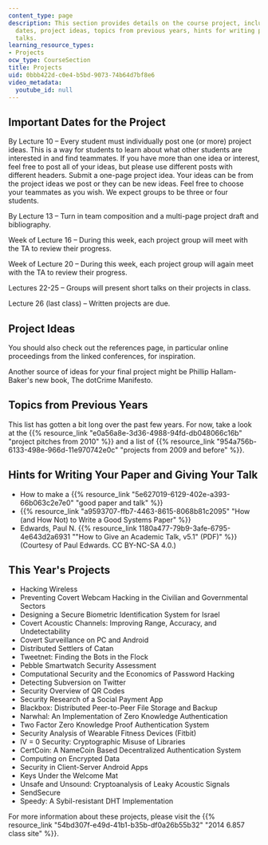 ```yaml
---
content_type: page
description: This section provides details on the course project, including important
  dates, project ideas, topics from previous years, hints for writing papers and giving
  talks.
learning_resource_types:
- Projects
ocw_type: CourseSection
title: Projects
uid: 0bbb422d-c0e4-b5bd-9073-74b64d7bf8e6
video_metadata:
  youtube_id: null
---
```

## Important Dates for the Project

By Lecture 10 – Every student must individually post one (or more) project ideas. This is a way for students to learn about what other students are interested in and find teammates. If you have more than one idea or interest, feel free to post all of your ideas, but please use different posts with different headers. Submit a one-page project idea. Your ideas can be from the project ideas we post or they can be new ideas. Feel free to choose your teammates as you wish. We expect groups to be three or four students.

By Lecture 13 – Turn in team composition and a multi-page project draft and bibliography.

Week of Lecture 16 – During this week, each project group will meet with the TA to review their progress.

Week of Lecture 20 – During this week, each project group will again meet with the TA to review their progress.

Lectures 22-25 – Groups will present short talks on their projects in class.

Lecture 26 (last class) – Written projects are due.

## Project Ideas

You should also check out the references page, in particular online proceedings from the linked conferences, for inspiration.

Another source of ideas for your final project might be Phillip Hallam-Baker's new book, The dotCrime Manifesto.

## Topics from Previous Years

This list has gotten a bit long over the past few years. For now, take a look at the {{% resource_link "e0a56a8e-3d36-4988-94fd-db048066c16b" "project pitches from 2010" %}} and a list of {{% resource_link "954a756b-6133-498e-966d-11e970742e0c" "projects from 2009 and before" %}}.

## Hints for Writing Your Paper and Giving Your Talk

- How to make a {{% resource_link "5e627019-6129-402e-a393-66b063c2e7e0" "good paper and talk" %}}
- {{% resource_link "a9593707-ffb7-4463-8615-8068b81c2095" "How (and How Not) to Write a Good Systems Paper" %}}
- Edwards, Paul N. {{% resource_link 1180a477-79b9-3afe-6795-4e643d2a6931 "\"How to Give an Academic Talk, v5.1\" (PDF)" %}} (Courtesy of Paul Edwards. CC BY-NC-SA 4.0.)

## This Year's Projects

- Hacking Wireless
- Preventing Covert Webcam Hacking in the Civilian and Governmental Sectors
- Designing a Secure Biometric Identification System for Israel
- Covert Acoustic Channels: Improving Range, Accuracy, and Undetectability
- Covert Surveillance on PC and Android
- Distributed Settlers of Catan
- Tweetnet: Finding the Bots in the Flock
- Pebble Smartwatch Security Assessment
- Computational Security and the Economics of Password Hacking
- Detecting Subversion on Twitter
- Security Overview of QR Codes
- Security Research of a Social Payment App
- Blackbox: Distributed Peer-to-Peer File Storage and Backup
- Narwhal: An Implementation of Zero Knowledge Authentication
- Two Factor Zero Knowledge Proof Authentication System
- Security Analysis of Wearable Fitness Devices (Fitbit)
- IV = 0 Security: Cryptographic Misuse of Libraries
- CertCoin: A NameCoin Based Decentralized Authentication System
- Computing on Encrypted Data
- Security in Client-Server Android Apps
- Keys Under the Welcome Mat
- Unsafe and Unsound: Cryptoanalysis of Leaky Acoustic Signals
- SendSecure
- Speedy: A Sybil-resistant DHT Implementation

For more information about these projects, please visit the {{% resource_link "54bd307f-e49d-41b1-b35b-df0a26b55b32" "2014 6.857 class site" %}}.